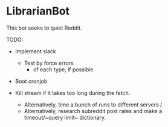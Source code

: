 # LibrarianBot
This bot seeks to quiet Reddit. 

TODO:
- Implement slack
	- Test by force errors
		- of each type, if possible
- Boot cronjob

- Kill stream if it takes too long during the fetch. 
	- Alternatively, time a bunch of runs to different servers / 
	- Alternatively, research subreddit post rates and make a timeout/~query limit~ dictionary.